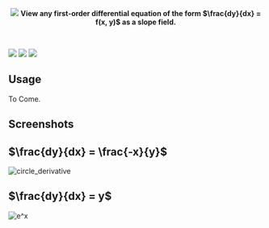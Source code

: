 <div align="center">
  
<img src="https://user-images.githubusercontent.com/49791407/210035641-f62a010e-627c-4e4b-a758-2c360f1080b8.png"></img>
**View any first-order differential equation of the form $\frac{dy}{dx} = f(x, y)$ as a slope field.**

</div>

<br>

![](https://img.shields.io/badge/Python-3776AB?style=flat&logo=python&logoColor=blue&color=white) 
![](https://img.shields.io/tokei/lines/github/AJM432/Differential-Equation-Visualizer) 
![](https://img.shields.io/github/repo-size/AJM432/Differential-Equation-Visualizer?style=flat)


## Usage
To Come.

## Screenshots

## $\frac{dy}{dx} = \frac{-x}{y}$
![circle_derivative](https://user-images.githubusercontent.com/49791407/178153593-e4d2dbbd-4cfb-4ebb-b060-74bf8aafd124.png)

## $\frac{dy}{dx} = y$
![e^x](https://user-images.githubusercontent.com/49791407/178154857-8f7ddbf2-ce2b-4cf7-83b7-dd323891ebdc.png)
